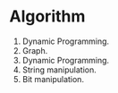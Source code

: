 # Algorithm
1. Dynamic Programming.
2. Graph.
3. Dynamic Programming.
4. String manipulation.
5. Bit manipulation.
